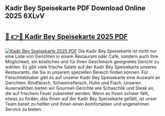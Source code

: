 ## Kadir Bey Speisekarte PDF Download Online 2025 6XLvV

# <h2><a href="http://gc9eb2b.nevu.top/?p=Kadir+Bey+Speisekarte">🔗 👉🔴 Kadir Bey Speisekarte 2025 PDF</a></h2>

[![Kadir Bey Speisekarte 2025 PDF](https://i.imgur.com/dBaPXMq.png)](http://gc9eb2b.nevu.top/?p=Kadir+Bey+Speisekarte)
Die Kadir Bey Speisekarte ist nicht nur eine Liste von Gerichten in einem Restaurant oder Café, sondern auch Ihre Möglichkeit, ein köstliches und für Ihren Geschmack geeignetes Gericht zu wählen. Es gibt viele frische Salate auf der Kadir Bey Speisekarte unseres Restaurants, die Sie in unserem speziellen Bereich finden können. Für Fleischliebhaber gibt es auf unserer Kadir Bey Speisekarte eine Auswahl an Gerichten: Rindfleisch, Schweinefleisch, Huhn und Fisch. Unseren Auserwählten bieten wir Gourmet-Gerichte wie Schaschlik und Steak an, die auf frischem Feuer zubereitet werden. Wenn es Ihnen schwer fällt, etwas zu finden, das Ihnen auf der Kadir Bey Speisekarte gefällt, ist unser Team bereit zu helfen und Ihnen einen komfortablen und angenehmen Service zu bieten.
